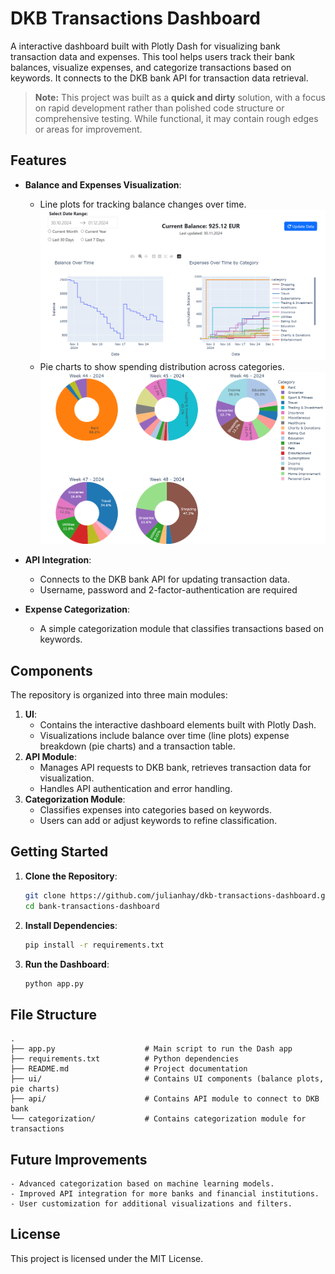 # DKB Transactions Dashboard

A interactive dashboard built with Plotly Dash for visualizing bank transaction data and expenses. This tool helps users track their bank balances, visualize expenses, and categorize transactions based on keywords. It connects to the DKB bank API for transaction data retrieval.

> **Note:** This project was built as a **quick and dirty** solution, with a focus on rapid development rather than polished code structure or comprehensive testing. While functional, it may contain rough edges or areas for improvement.

## Features

- **Balance and Expenses Visualization**:

  - Line plots for tracking balance changes over time.
    ![Balance Plot](images/balance_plot.png)
  - Pie charts to show spending distribution across categories.
    ![Expense Pie Chart](images/expense_pie_chart.png)

- **API Integration**:

  - Connects to the DKB bank API for updating transaction data.
  - Username, password and 2-factor-authentication are required

- **Expense Categorization**:
  - A simple categorization module that classifies transactions based on keywords.

## Components

The repository is organized into three main modules:

1. **UI**:
   - Contains the interactive dashboard elements built with Plotly Dash.
   - Visualizations include balance over time (line plots) expense breakdown (pie charts) and a transaction table.
2. **API Module**:
   - Manages API requests to DKB bank, retrieves transaction data for visualization.
   - Handles API authentication and error handling.
3. **Categorization Module**:
   - Classifies expenses into categories based on keywords.
   - Users can add or adjust keywords to refine classification.

## Getting Started

1. **Clone the Repository**:

   ```bash
   git clone https://github.com/julianhay/dkb-transactions-dashboard.git
   cd bank-transactions-dashboard

   ```

2. **Install Dependencies**:

   ```bash
   pip install -r requirements.txt

   ```

3. **Run the Dashboard**:
   ```bash
   python app.py
   ```

## File Structure

    .
    ├── app.py                    # Main script to run the Dash app
    ├── requirements.txt          # Python dependencies
    ├── README.md                 # Project documentation
    ├── ui/                       # Contains UI components (balance plots, pie charts)
    ├── api/                      # Contains API module to connect to DKB bank
    └── categorization/           # Contains categorization module for transactions

## Future Improvements

    - Advanced categorization based on machine learning models.
    - Improved API integration for more banks and financial institutions.
    - User customization for additional visualizations and filters.

## License

This project is licensed under the MIT License.
